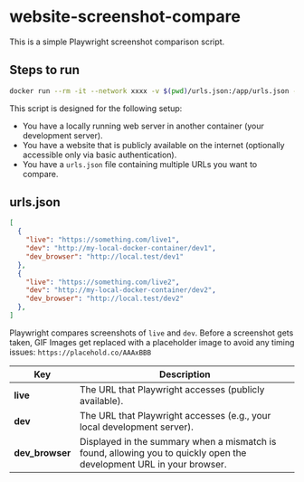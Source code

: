 # website-screenshot-compare  
This is a simple Playwright screenshot comparison script.

## Steps to run

```bash
docker run --rm -it --network xxxx -v $(pwd)/urls.json:/app/urls.json -v $(pwd)/diffs:/app/diffs -e BASIC_AUTH_USERNAME="xxxxxx" -e BASIC_AUTH_PASSWORD="xxxxxxx" michabbb/website-screenshot-compare
```

This script is designed for the following setup:

- You have a locally running web server in another container (your development server).  
- You have a website that is publicly available on the internet (optionally accessible only via basic authentication).  
- You have a `urls.json` file containing multiple URLs you want to compare.  

## urls.json

```json
[
  {
    "live": "https://something.com/live1",
    "dev": "http://my-local-docker-container/dev1",
    "dev_browser": "http://local.test/dev1"
  },
  {
    "live": "https://something.com/live2",
    "dev": "http://my-local-docker-container/dev2",
    "dev_browser": "http://local.test/dev2"
  },
]
```

Playwright compares screenshots of `live` and `dev`.
Before a screenshot gets taken, GIF Images get replaced with a placeholder image to avoid any timing issues: `https://placehold.co/AAAxBBB` 

| Key            | Description                                                                                                                  |
|----------------|------------------------------------------------------------------------------------------------------------------------------|
| **live**       | The URL that Playwright accesses (publicly available).                                                                       |
| **dev**        | The URL that Playwright accesses (e.g., your local development server).                                                      |
| **dev_browser**| Displayed in the summary when a mismatch is found, allowing you to quickly open the development URL in your browser.         |

